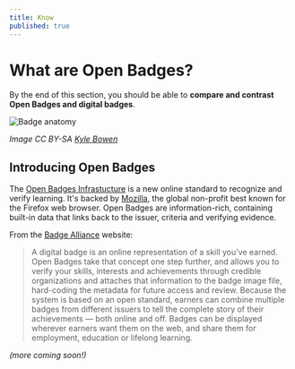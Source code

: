 ```yaml
---
title: Know
published: true
---
```


# What are Open Badges?

By the end of this section, you should be able to **compare and contrast Open Badges and digital badges**.

<img src="{{ site.baseurl }}/img/badge-anatomy.png" alt="Badge anatomy">

*Image CC BY-SA <a href="http://classhack.com/post/45364649211/open-badge-anatomy-updated">Kyle Bowen</a>*

## Introducing Open Badges

The [Open Badges Infrastucture](http://openbadges.org) is a new online standard to recognize and verify learning. It's backed by [Mozilla](http://mozilla.org), the global non-profit best known for the Firefox web browser. Open Badges are information-rich, containing built-in data that links back to the issuer, criteria and verifying evidence.

From the [Badge Alliance](https://www.badgealliance.org/why-badges/) website:

> A digital badge is an online representation of a skill you’ve earned. Open Badges take that concept one step further, and allows you to verify your skills, interests and achievements through credible organizations and attaches that information to the badge image file, hard-coding the metadata for future access and review. Because the system is based on an open standard, earners can combine multiple badges from different issuers to tell the complete story of their achievements — both online and off. Badges can be displayed wherever earners want them on the web, and share them for employment, education or lifelong learning.

*(more coming soon!)*
